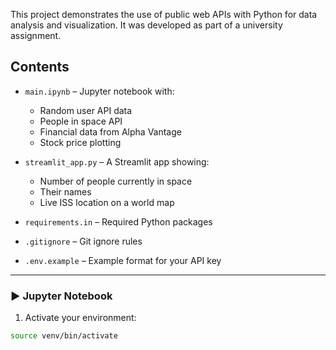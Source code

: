 This project demonstrates the use of public web APIs with Python for data analysis and visualization. It was developed as part of a university assignment.

##  Contents

- `main.ipynb` – Jupyter notebook with:
  - Random user API data
  - People in space API
  - Financial data from Alpha Vantage
  - Stock price plotting

- `streamlit_app.py` – A Streamlit app showing:
  - Number of people currently in space
  - Their names
  - Live ISS location on a world map

- `requirements.in` – Required Python packages
- `.gitignore` – Git ignore rules
- `.env.example` – Example format for your API key

---



### ▶️ Jupyter Notebook

1. Activate your environment:
```bash
source venv/bin/activate
